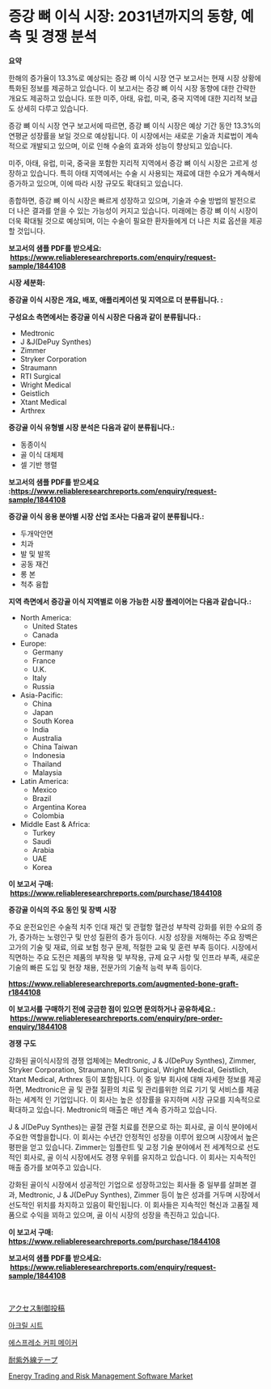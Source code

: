 <p><h1>증강 뼈 이식 시장: 2031년까지의 동향, 예측 및 경쟁 분석</h1></p><p><strong>요약</strong></p>
<p><p>한해의 증가율이 13.3%로 예상되는 증강 뼈 이식 시장 연구 보고서는 현재 시장 상황에 특화된 정보를 제공하고 있습니다. 이 보고서는 증강 뼈 이식 시장 동향에 대한 간략한 개요도 제공하고 있습니다. 또한 미주, 아태, 유럽, 미국, 중국 지역에 대한 지리적 보급도 상세히 다루고 있습니다.</p><p>증강 뼈 이식 시장 연구 보고서에 따르면, 증강 뼈 이식 시장은 예상 기간 동안 13.3%의 연평균 성장률을 보일 것으로 예상됩니다. 이 시장에서는 새로운 기술과 치료법이 계속적으로 개발되고 있으며, 이로 인해 수술의 효과와 성능이 향상되고 있습니다.</p><p>미주, 아태, 유럽, 미국, 중국을 포함한 지리적 지역에서 증강 뼈 이식 시장은 고르게 성장하고 있습니다. 특히 아태 지역에서는 수술 시 사용되는 재료에 대한 수요가 계속해서 증가하고 있으며, 이에 따라 시장 규모도 확대되고 있습니다.</p><p>종합하면, 증강 뼈 이식 시장은 빠르게 성장하고 있으며, 기술과 수술 방법의 발전으로 더 나은 결과를 얻을 수 있는 가능성이 커지고 있습니다. 미래에는 증강 뼈 이식 시장이 더욱 확대될 것으로 예상되며, 이는 수술이 필요한 환자들에게 더 나은 치료 옵션을 제공할 것입니다.</p></p>
<p><strong>보고서의 샘플 PDF를 받으세요: &nbsp;<a href="https://www.reliableresearchreports.com/enquiry/request-sample/1844108">https://www.reliableresearchreports.com/enquiry/request-sample/1844108</a></strong></p>
<p><strong>시장 세분화:</strong></p>
<p><strong> 증강골 이식 시장은 개요, 배포, 애플리케이션 및 지역으로 더 분류됩니다. :</strong></p>
<p><strong>구성요소 측면에서는 증강골 이식 시장은 다음과 같이 분류됩니다.:</strong></p>
<p><ul><li>Medtronic</li><li>J &J(DePuy Synthes)</li><li>Zimmer</li><li>Stryker Corporation</li><li>Straumann</li><li>RTI Surgical</li><li>Wright Medical</li><li>Geistlich</li><li>Xtant Medical</li><li>Arthrex</li></ul></p>
<p><strong> 증강골 이식 유형별 시장 분석은 다음과 같이 분류됩니다.:</strong></p>
<p><ul><li>동종이식</li><li>골 이식 대체제</li><li>셀 기반 행렬</li></ul></p>
<p><strong>보고서의 샘플 PDF를 받으세요 :<a href="https://www.reliableresearchreports.com/enquiry/request-sample/1844108">https://www.reliableresearchreports.com/enquiry/request-sample/1844108</a></strong></p>
<p><strong> 증강골 이식 응용 분야별 시장 산업 조사는 다음과 같이 분류됩니다.:</strong></p>
<p><ul><li>두개악안면</li><li>치과</li><li>발 및 발목</li><li>공동 재건</li><li>롱 본</li><li>척추 융합</li></ul></p>
<p><strong>지역 측면에서 증강골 이식 지역별로 이용 가능한 시장 플레이어는 다음과 같습니다.:</strong></p>
<p><ul>
    <li>
        North America:
        <ul>
            <li>United States</li>
            <li>Canada</li>
        </ul>
    </li>
    <li>
        Europe:
        <ul>
            <li>Germany</li>
            <li>France</li>
            <li>U.K.</li>
            <li>Italy</li>
            <li>Russia</li>
        </ul>
    </li>
    <li>
        Asia-Pacific:
        <ul>
            <li>China</li>
            <li>Japan</li>
            <li>South Korea</li>
            <li>India</li>
            <li>Australia</li>
            <li>China Taiwan</li>
            <li>Indonesia</li>
            <li>Thailand</li>
            <li>Malaysia</li>
        </ul>
    </li>
    <li>
        Latin America:
        <ul>
            <li>Mexico</li>
            <li>Brazil</li>
            <li>Argentina Korea</li>
            <li>Colombia</li>
        </ul>
    </li>
    <li>
        Middle East & Africa:
        <ul>
            <li>Turkey</li>
            <li>Saudi</li>
            <li>Arabia</li>
            <li>UAE</li>
            <li>Korea</li>
        </ul>
    </li>
    </ul></p>
<p><strong>이 보고서 구매: &nbsp;<a href="https://www.reliableresearchreports.com/purchase/1844108">https://www.reliableresearchreports.com/purchase/1844108</a></strong></p>
<p><strong>증강골 이식의 주요 동인 및 장벽 시장</strong></p>
<p><p>주요 운전요인은 수술적 치주 인대 재건 및 관혈항 혈관성 부착력 강화를 위한 수요의 증가, 증가하는 노령인구 및 만성 질환의 증가 등이다. 시장 성장을 저해하는 주요 장벽은 고가의 기술 및 재료, 의료 보험 청구 문제, 적절한 교육 및 훈련 부족 등이다. 시장에서 직면하는 주요 도전은 제품의 부작용 및 부작용, 규제 요구 사항 및 인프라 부족, 새로운 기술의 빠른 도입 및 현장 채용, 전문가의 기술적 능력 부족 등이다.</p></p>
<p><strong><a href="https://www.reliableresearchreports.com/augmented-bone-graft-r1844108">https://www.reliableresearchreports.com/augmented-bone-graft-r1844108</a></strong></p>
<p><strong>이 보고서를 구매하기 전에 궁금한 점이 있으면 문의하거나 공유하세요.: &nbsp;<a href="https://www.reliableresearchreports.com/enquiry/pre-order-enquiry/1844108">https://www.reliableresearchreports.com/enquiry/pre-order-enquiry/1844108</a></strong></p>
<p><strong>경쟁 구도</strong></p>
<p><p>강화된 골이식시장의 경쟁 업체에는 Medtronic, J & J(DePuy Synthes), Zimmer, Stryker Corporation, Straumann, RTI Surgical, Wright Medical, Geistlich, Xtant Medical, Arthrex 등이 포함됩니다. 이 중 일부 회사에 대해 자세한 정보를 제공하면, Medtronic은 골 및 관절 질환의 치료 및 관리를위한 의료 기기 및 서비스를 제공하는 세계적 인 기업입니다. 이 회사는 높은 성장률을 유지하며 시장 규모를 지속적으로 확대하고 있습니다. Medtronic의 매출은 매년 계속 증가하고 있습니다.</p><p>J & J(DePuy Synthes)는 골절 관절 치료를 전문으로 하는 회사로, 골 이식 분야에서 주요한 역할을합니다. 이 회사는 수년간 안정적인 성장을 이루어 왔으며 시장에서 높은 평판을 얻고 있습니다. Zimmer는 임플란트 및 교정 기술 분야에서 전 세계적으로 선도적인 회사로, 골 이식 시장에서도 경쟁 우위를 유지하고 있습니다. 이 회사는 지속적인 매출 증가를 보여주고 있습니다.</p><p>강화된 골이식 시장에서 성공적인 기업으로 성장하고있는 회사들 중 일부를 살펴본 결과, Medtronic, J & J(DePuy Synthes), Zimmer 등이 높은 성과를 거두며 시장에서 선도적인 위치를 차지하고 있음이 확인됩니다. 이 회사들은 지속적인 혁신과 고품질 제품으로 수익을 꾀하고 있으며, 골 이식 시장의 성장을 촉진하고 있습니다.</p></p>
<p><strong>이 보고서 구매: &nbsp; <a href="https://www.reliableresearchreports.com/purchase/1844108">https://www.reliableresearchreports.com/purchase/1844108</a></strong></p>
<p><strong>보고서의 샘플 PDF를 받으세요: &nbsp;<a href="https://www.reliableresearchreports.com/enquiry/request-sample/1844108">https://www.reliableresearchreports.com/enquiry/request-sample/1844108</a></strong><strong></strong></p>
<p>&nbsp;</p>
<p><p><a href="https://medium.com/@myronobertrtys5475654/%E3%82%A2%E3%82%AF%E3%82%BB%E3%82%B9%E5%88%B6%E5%BE%A1%E3%83%9D%E3%82%B9%E3%83%88%E3%81%AE%E5%B8%82%E5%A0%B4%E8%AA%BF%E6%9F%BB%E3%83%AC%E3%83%9D%E3%83%BC%E3%83%88-%E3%81%9D%E3%81%AE%E6%AD%B4%E5%8F%B2%E3%81%A82031%E5%B9%B4%E3%81%BE%E3%81%A7%E3%81%AE%E4%BA%88%E6%B8%AC-06a29003beeb">アクセス制御投稿</a></p><p><a href="https://medium.com/@piperhickle1/2024%EB%85%84%EB%B6%80%ED%84%B0-2031%EB%85%84%EA%B9%8C%EC%A7%80%EC%9D%98-%EC%8B%9C%EA%B8%B0%EB%A5%BC-%EB%8C%80%EC%83%81%EC%9C%BC%EB%A1%9C-%ED%95%9C-%EC%95%84%ED%81%AC%EB%A6%B4-%EC%8B%9C%ED%8A%B8-%EC%8B%9C%EC%9E%A5-%EB%B6%84%EC%84%9D-%EB%B0%8F-%EA%B7%9C%EB%AA%A8-%EC%98%88%EC%B8%A1-c3be8cc6d447">아크릴 시트</a></p><p><a href="https://medium.com/@agustinfeil/%EC%97%90%EC%8A%A4%ED%94%84%EB%A0%88%EC%86%8C-%EC%BB%A4%ED%94%BC-%EB%A9%94%EC%9D%B4%EC%BB%A4-%EC%8B%9C%EC%9E%A5-%EC%84%B1%EA%B3%B5%EC%A0%81%EC%9D%B8-%EB%B9%84%EC%A6%88%EB%8B%88%EC%8A%A4-%EC%A0%84%EB%9E%B5%EC%9D%84-%EC%9C%84%ED%95%9C-%EC%97%B4%EC%87%A0-2031%EB%85%84%EA%B9%8C%EC%A7%80-%EC%98%88%EC%B8%A1-6ae937dda7e1">에스프레소 커피 메이커</a></p><p><a href="https://medium.com/@nairn_boy/uv%E8%80%90%E6%80%A7%E3%83%86%E3%83%BC%E3%83%97%E5%B8%82%E5%A0%B4%E3%81%AE%E8%A6%8F%E6%A8%A1%E3%81%A8%E5%B8%82%E5%A0%B4%E5%8B%95%E5%90%91-%E5%AE%8C%E5%85%A8%E3%81%AA%E6%A5%AD%E7%95%8C%E6%A6%82%E8%A6%81-2024%E5%B9%B4%E3%81%8B%E3%82%892031%E5%B9%B4%E3%81%BE%E3%81%A7-f0b5dbb0f43a">耐紫外線テープ</a></p><p><a href="https://github.com/ChiragRP21/Market-Research-Report-List-4/blob/main/energy-trading-and-risk-management-software-market.md">Energy Trading and Risk Management Software Market</a></p></p>